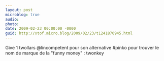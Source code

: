 ```yaml
---
layout: post
microblog: true
audio: 
photo: 
date: 2009-02-23 00:00:00 -0000
guid: http://xtof.micro.blog/2009/02/23/t1241870945.html
---
```

Give 1 twollars @lincompetent pour son alternative #pinko pour trouver le nom de marque de la  "funny money" : twonkey
